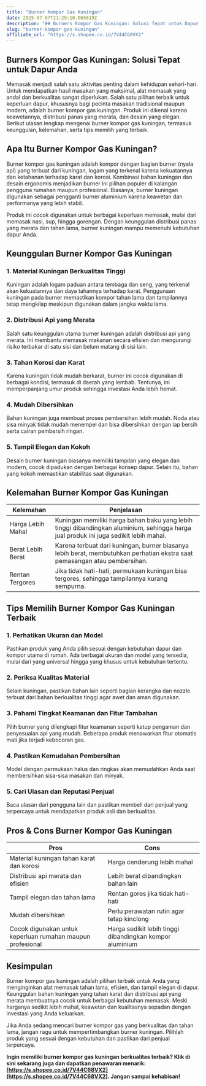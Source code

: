 ```yaml
---
title: "Burner Kompor Gas Kuningan"
date: 2025-07-07T21:29:10.065819Z
description: "## Burners Kompor Gas Kuningan: Solusi Tepat untuk Dapur Anda..."
slug: "burner-kompor-gas-kuningan"
affiliate_url: "https://s.shopee.co.id/7V44C68VX2"
---
```

## Burners Kompor Gas Kuningan: Solusi Tepat untuk Dapur Anda

Memasak menjadi salah satu aktivitas penting dalam kehidupan sehari-hari. Untuk mendapatkan hasil masakan yang maksimal, alat memasak yang andal dan berkualitas sangat diperlukan. Salah satu pilihan terbaik untuk keperluan dapur, khususnya bagi pecinta masakan tradisional maupun modern, adalah burner kompor gas kuningan. Produk ini dikenal karena keawetannya, distribusi panas yang merata, dan desain yang elegan. Berikut ulasan lengkap mengenai burner kompor gas kuningan, termasuk keunggulan, kelemahan, serta tips memilih yang terbaik.

## Apa Itu Burner Kompor Gas Kuningan?

Burner kompor gas kuningan adalah kompor dengan bagian burner (nyala api) yang terbuat dari kuningan, logam yang terkenal karena kekuatannya dan ketahanan terhadap karat dan korosi. Kombinasi bahan kuningan dan desain ergonomis menjadikan burner ini pilihan populer di kalangan pengguna rumahan maupun profesional. Biasanya, burner kuningan digunakan sebagai pengganti burner aluminium karena keawetan dan performanya yang lebih stabil.

Produk ini cocok digunakan untuk berbagai keperluan memasak, mulai dari memasak nasi, sup, hingga gorengan. Dengan keunggulan distribusi panas yang merata dan tahan lama, burner kuningan mampu memenuhi kebutuhan dapur Anda.

## Keunggulan Burner Kompor Gas Kuningan

### 1. Material Kuningan Berkualitas Tinggi

Kuningan adalah logam paduan antara tembaga dan seng, yang terkenal akan kekuatannya dan daya tahannya terhadap karat. Penggunaan kuningan pada burner memastikan kompor tahan lama dan tampilannya tetap mengkilap meskipun digunakan dalam jangka waktu lama.

### 2. Distribusi Api yang Merata

Salah satu keunggulan utama burner kuningan adalah distribusi api yang merata. Ini membantu memasak makanan secara efisien dan mengurangi risiko terbakar di satu sisi dan belum matang di sisi lain.

### 3. Tahan Korosi dan Karat

Karena kuningan tidak mudah berkarat, burner ini cocok digunakan di berbagai kondisi, termasuk di daerah yang lembab. Tentunya, ini memperpanjang umur produk sehingga investasi Anda lebih hemat.

### 4. Mudah Dibersihkan

Bahan kuningan juga membuat proses pembersihan lebih mudah. Noda atau sisa minyak tidak mudah menempel dan bisa dibersihkan dengan lap bersih serta cairan pembersih ringan.

### 5. Tampil Elegan dan Kokoh

Desain burner kuningan biasanya memiliki tampilan yang elegan dan modern, cocok dipadukan dengan berbagai konsep dapur. Selain itu, bahan yang kokoh memastikan stabilitas saat digunakan.

## Kelemahan Burner Kompor Gas Kuningan

| Kelemahan | Penjelasan |
|---|---|
| Harga Lebih Mahal | Kuningan memiliki harga bahan baku yang lebih tinggi dibandingkan aluminium, sehingga harga jual produk ini juga sedikit lebih mahal. |
| Berat Lebih Berat | Karena terbuat dari kuningan, burner biasanya lebih berat, membutuhkan perhatian ekstra saat pemasangan atau pembersihan. |
| Rentan Tergores | Jika tidak hati-hati, permukaan kuningan bisa tergores, sehingga tampilannya kurang sempurna. |

## Tips Memilih Burner Kompor Gas Kuningan Terbaik

### 1. Perhatikan Ukuran dan Model

Pastikan produk yang Anda pilih sesuai dengan kebutuhan dapur dan kompor utama di rumah. Ada berbagai ukuran dan model yang tersedia, mulai dari yang universal hingga yang khusus untuk kebutuhan tertentu.

### 2. Periksa Kualitas Material

Selain kuningan, pastikan bahan lain seperti bagian kerangka dan nozzle terbuat dari bahan berkualitas tinggi agar awet dan aman digunakan.

### 3. Pahami Tingkat Keamanan dan Fitur Tambahan

Pilih burner yang dilengkapi fitur keamanan seperti katup pengaman dan penyesuaian api yang mudah. Beberapa produk menawarkan fitur otomatis mati jika terjadi kebocoran gas.

### 4. Pastikan Kemudahan Pembersihan

Model dengan permukaan halus dan ringkas akan memudahkan Anda saat membersihkan sisa-sisa masakan dan minyak.

### 5. Cari Ulasan dan Reputasi Penjual

Baca ulasan dari pengguna lain dan pastikan membeli dari penjual yang terpercaya untuk mendapatkan produk asli dan berkualitas.

## Pros & Cons Burner Kompor Gas Kuningan

| Pros | Cons |
|---|---|
| Material kuningan tahan karat dan korosi | Harga cenderung lebih mahal |
| Distribusi api merata dan efisien | Lebih berat dibandingkan bahan lain |
| Tampil elegan dan tahan lama | Rentan gores jika tidak hati-hati |
| Mudah dibersihkan | Perlu perawatan rutin agar tetap kinclong |
| Cocok digunakan untuk keperluan rumahan maupun profesional | Harga sedikit lebih tinggi dibandingkan kompor aluminium |

## Kesimpulan

Burner kompor gas kuningan adalah pilihan terbaik untuk Anda yang menginginkan alat memasak tahan lama, efisien, dan tampil elegan di dapur. Keunggulan bahan kuningan yang tahan karat dan distribusi api yang merata membuatnya cocok untuk berbagai kebutuhan memasak. Meski harganya sedikit lebih mahal, keawetan dan kualitasnya sepadan dengan investasi yang Anda keluarkan.

Jika Anda sedang mencari burner kompor gas yang berkualitas dan tahan lama, jangan ragu untuk mempertimbangkan burner kuningan. Pilihlah produk yang sesuai dengan kebutuhan dan pastikan dari penjual terpercaya.

**Ingin memiliki burner kompor gas kuningan berkualitas terbaik? Klik di sini sekarang juga dan dapatkan penawaran menarik: [https://s.shopee.co.id/7V44C68VX2](https://s.shopee.co.id/7V44C68VX2). Jangan sampai kehabisan!**